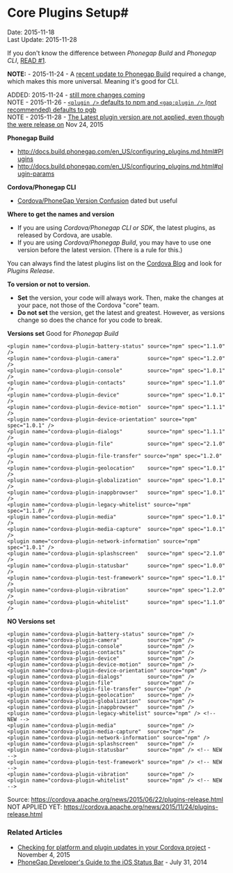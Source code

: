 # Core Plugins Setup#
Date: 2015-11-18<br>
Last Update: 2015-11-28

If you don't know the difference between *Phonegap Build* and *Phonegap CLI*, [READ #1](new-to-Phonegap.md).

**NOTE:** - 2015-11-24 - A [recent update to Phonegap Build](http://phonegap.com/blog/2015/11/19/config_xml_changes_part_two) required a change, which makes this more universal. Meaning it's good for CLI.

ADDED: 2015-11-24 - [still more changes coming](http://community.phonegap.com/nitobi/topics/correct-syntax-for-pulling-plugin-from-github-via-npm#reply_16351151)<br>
NOTE - 2015-11-26 - [`<plugin />` defaults to npm and `<gap:plugin />` (not recommended) defaults to pgb](http://community.phonegap.com/nitobi/topics/failed-to-build-android#reply_16369060)<br>
NOTE - 2015-11-28 - [The Latest plugin version are not applied, even though the were release on](https://cordova.apache.org/news/2015/11/24/plugins-release.html) Nov 24, 2015<br>

**Phonegap Build**

- http://docs.build.phonegap.com/en_US/configuring_plugins.md.html#Plugins
- http://docs.build.phonegap.com/en_US/configuring_plugins.md.html#plugin-params

**Cordova/Phonegap CLI**

- [Cordova/PhoneGap Version Confusion](http://devgirl.org/2014/11/07/cordovaphonegap-version-confusion/) dated but useful

**Where to get the names and version**

- If you are using *Cordova/Phonegap CLI or SDK*, the latest plugins, as released by Cordova, are usable. 
- If you are using *Cordova/Phonegap Build*, you may have to use one version before the latest version. (There is a rule for this.)

You can always find the latest plugins list on the [Cordova Blog](https://cordova.apache.org/blog/) and look for *Plugins Release*.

**To version or not to version.**

- **Set** the version, your code will always work. Then, make the changes at your pace, not those of the Cordova "core" team.
- **Do not set** the version, get the latest and greatest. However, as versions change so does the chance for you code to break.

**Versions set** Good for *Phonegap Build*
```
<plugin name="cordova-plugin-battery-status" source="npm" spec="1.1.0" />
<plugin name="cordova-plugin-camera"         source="npm" spec="1.2.0" />
<plugin name="cordova-plugin-console"        source="npm" spec="1.0.1" />
<plugin name="cordova-plugin-contacts"       source="npm" spec="1.1.0" />
<plugin name="cordova-plugin-device"         source="npm" spec="1.0.1" />
<plugin name="cordova-plugin-device-motion"  source="npm" spec="1.1.1" />
<plugin name="cordova-plugin-device-orientation" source="npm" spec="1.0.1" />
<plugin name="cordova-plugin-dialogs"        source="npm" spec="1.1.1" />
<plugin name="cordova-plugin-file"           source="npm" spec="2.1.0" />
<plugin name="cordova-plugin-file-transfer" source="npm" spec="1.2.0" />
<plugin name="cordova-plugin-geolocation"    source="npm" spec="1.0.1" />
<plugin name="cordova-plugin-globalization"  source="npm" spec="1.0.1" />
<plugin name="cordova-plugin-inappbrowser"   source="npm" spec="1.0.1" />
<plugin name="cordova-plugin-legacy-whitelist" source="npm" spec="1.1.0" />
<plugin name="cordova-plugin-media"          source="npm" spec="1.0.1" />
<plugin name="cordova-plugin-media-capture"  source="npm" spec="1.0.1" />
<plugin name="cordova-plugin-network-information" source="npm" spec="1.0.1" />
<plugin name="cordova-plugin-splashscreen"   source="npm" spec="2.1.0" />
<plugin name="cordova-plugin-statusbar"      source="npm" spec="1.0.0" />
<plugin name="cordova-plugin-test-framework" source="npm" spec="1.0.1" />
<plugin name="cordova-plugin-vibration"      source="npm" spec="1.2.0" />
<plugin name="cordova-plugin-whitelist"      source="npm" spec="1.1.0" />
```

**NO Versions set**
```
<plugin name="cordova-plugin-battery-status" source="npm" />
<plugin name="cordova-plugin-camera"         source="npm" />
<plugin name="cordova-plugin-console"        source="npm" />
<plugin name="cordova-plugin-contacts"       source="npm" />
<plugin name="cordova-plugin-device"         source="npm" />
<plugin name="cordova-plugin-device-motion"  source="npm" />
<plugin name="cordova-plugin-device-orientation" source="npm" />
<plugin name="cordova-plugin-dialogs"        source="npm" />
<plugin name="cordova-plugin-file"           source="npm" />
<plugin name="cordova-plugin-file-transfer" source="npm" />
<plugin name="cordova-plugin-geolocation"    source="npm" />
<plugin name="cordova-plugin-globalization"  source="npm" />
<plugin name="cordova-plugin-inappbrowser"   source="npm" />
<plugin name="cordova-plugin-legacy-whitelist" source="npm" /> <!-- NEW -->
<plugin name="cordova-plugin-media"          source="npm" />
<plugin name="cordova-plugin-media-capture"  source="npm" />
<plugin name="cordova-plugin-network-information" source="npm" />
<plugin name="cordova-plugin-splashscreen"   source="npm" />
<plugin name="cordova-plugin-statusbar"      source="npm" /> <!-- NEW -->
<plugin name="cordova-plugin-test-framework" source="npm" /> <!-- NEW -->
<plugin name="cordova-plugin-vibration"      source="npm" />
<plugin name="cordova-plugin-whitelist"      source="npm" /> <!-- NEW -->
```

Source: https://cordova.apache.org/news/2015/06/22/plugins-release.html<br>
NOT APPLIED YET: https://cordova.apache.org/news/2015/11/24/plugins-release.html<br>

### Related Articles ###

- [Checking for platform and plugin updates in your Cordova project](http://www.raymondcamden.com/2015/11/04/checking-for-platform-and-plugin-updates-in-your-cordova-project) - November 4, 2015
- [PhoneGap Developer's Guide to the iOS Status Bar](http://devgirl.org/2014/07/31/phonegap-developers-guid/) - July 31, 2014



